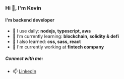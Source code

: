 ### Hi 👋, I'm Kevin
#### I'm backend developer

- 💬 I use daily: **nodejs, typescript, aws**
- 🌱 I’m currently learning: **blockchain, solidity & defi**
- 🌿 I also learned: **css, sass, react**
- 🏢 I'm currently working at **fintech company**

##### Connect with me:

- 📫 [Linkedin](https://www.linkedin.com/in/kleguizamon)
